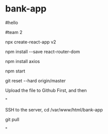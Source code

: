 # bank-app
#hello

#team 2

npx create-react-app v2

npm install --save react-router-dom

npm install axios

npm start

git reset --hard origin/master

Upload the file to Github First, and then

"

SSH to the server, cd /var/www/html/bank-app

git pull

"
